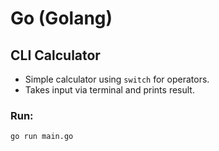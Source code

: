 # Go (Golang)

## CLI Calculator
- Simple calculator using `switch` for operators.
- Takes input via terminal and prints result.

### Run:
```bash
go run main.go
